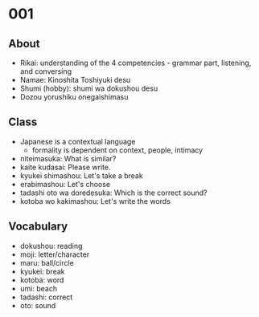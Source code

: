# 001

## About

- Rikai: understanding of the 4 competencies - grammar part, listening, and conversing
- Namae: Kinoshita Toshiyuki desu
- Shumi (hobby): shumi wa dokushou desu
- Dozou yorushiku onegaishimasu

## Class

- Japanese is a contextual language
  - formality is dependent on context, people, intimacy
- niteimasuka: What is similar?
- kaite kudasai: Please write.
- kyukei shimashou: Let's take a break
- erabimashou: Let's choose
- tadashi oto wa doredesuka: Which is the correct sound?
- kotoba wo kakimashou: Let's write the words

## Vocabulary

- dokushou: reading
- moji: letter/character
- maru: ball/circle
- kyukei: break
- kotoba: word
- umi: beach
- tadashi: correct
- oto: sound
